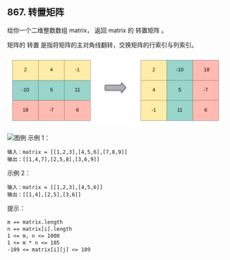 ## 867. 转置矩阵
给你一个二维整数数组 matrix， 返回 matrix 的 转置矩阵 。

矩阵的 转置 是指将矩阵的主对角线翻转，交换矩阵的行索引与列索引。

![图例](img.png)

![图例](https://assets.leetcode.com/uploads/2021/02/10/hint_transpose.png)
示例 1：

```
输入：matrix = [[1,2,3],[4,5,6],[7,8,9]]
输出：[[1,4,7],[2,5,8],[3,6,9]]
```

示例 2：

```
输入：matrix = [[1,2,3],[4,5,6]]
输出：[[1,4],[2,5],[3,6]]
```

提示：

```
m == matrix.length
n == matrix[i].length
1 <= m, n <= 1000
1 <= m * n <= 105
-109 <= matrix[i][j] <= 109
```